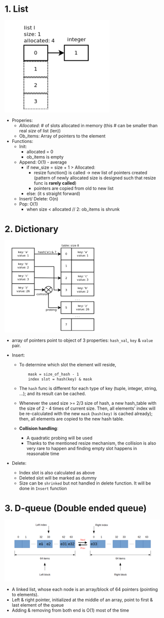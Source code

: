 # 1. List

<img src="images/list.png" height=300>

-   Properies:
    -   _Allocated_: # of slots allocated in memory (this # can be smaller than real _size_ of list (len))
    -   Ob_items: Array of pointers to the element
-   Functions:
    -   Init:
        -   allocated = 0
        -   ob_items is empty
    -   Append: O(1) - average
        -   if new_size = size + 1 > Allocated:
            -   resize function() is called -> new list of pointers created (pattern of newly allocated size is designed such that resize func is **rarely called**)
            -   pointers are copied from old to new list
        -   else: (it s straight forward)
    -   Insert/ Delete: O(n)
    -   Pop: O(1)
        -   when size < allocated // 2: ob_items is shrunk

# 2. Dictionary

<img src="images/dict.png" height=300>

-   array of pointers point to object of 3 properties: `hash_val`, `key` & `value` pair.
-   Insert:

    -   To determine which slot the element will reside,

        ```
            mask = size_of_hash - 1
            index slot = hash(key) & mask
        ```

    -   The `hash` func is different for each type of key (tuple, integer, string, ...); and its result can be cached.
    -   Whenever the used size >= 2/3 size of hash, a new hash_table with the size of 2 - 4 times of current size. Then, all elements' index will be re-calculated with the new `mask` (`hash(key)` is cached already); then, all elements are copied to the new hash table.
    -   **Collision handling**:
        -   A quadratic probing will be used
        -   Thanks to the mentioned resize mechanism, the collision is also very rare to happen and finding empty slot happens in reasonable time

-   Delete:
    -   Index slot is also calculated as above
    -   Deleted slot will be marked as dummy
    -   Size can be `shrinked` but not handled in delete function. It will be done in `Insert` function

# 3. D-queue (Double ended queue)

<img src="images/d_queue.png" width=600>

-   A linked list, whose each node is an array/block of 64 pointers (pointing to elements).
-   Left & right pointer, initialized at the middle of an array, point to first & last element of the queue
-   Adding & removing from both end is O(1) most of the time
